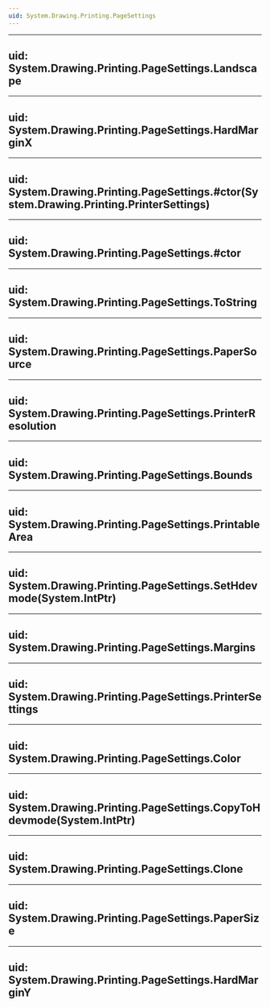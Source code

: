 ```yaml
---
uid: System.Drawing.Printing.PageSettings
---
```


---
uid: System.Drawing.Printing.PageSettings.Landscape
---

---
uid: System.Drawing.Printing.PageSettings.HardMarginX
---

---
uid: System.Drawing.Printing.PageSettings.#ctor(System.Drawing.Printing.PrinterSettings)
---

---
uid: System.Drawing.Printing.PageSettings.#ctor
---

---
uid: System.Drawing.Printing.PageSettings.ToString
---

---
uid: System.Drawing.Printing.PageSettings.PaperSource
---

---
uid: System.Drawing.Printing.PageSettings.PrinterResolution
---

---
uid: System.Drawing.Printing.PageSettings.Bounds
---

---
uid: System.Drawing.Printing.PageSettings.PrintableArea
---

---
uid: System.Drawing.Printing.PageSettings.SetHdevmode(System.IntPtr)
---

---
uid: System.Drawing.Printing.PageSettings.Margins
---

---
uid: System.Drawing.Printing.PageSettings.PrinterSettings
---

---
uid: System.Drawing.Printing.PageSettings.Color
---

---
uid: System.Drawing.Printing.PageSettings.CopyToHdevmode(System.IntPtr)
---

---
uid: System.Drawing.Printing.PageSettings.Clone
---

---
uid: System.Drawing.Printing.PageSettings.PaperSize
---

---
uid: System.Drawing.Printing.PageSettings.HardMarginY
---
